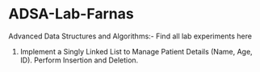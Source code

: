# ADSA-Lab-Farnas
Advanced Data Structures and Algorithms:- Find all lab experiments here

1. Implement a Singly Linked List to Manage Patient Details (Name, Age, ID). Perform Insertion and Deletion.

